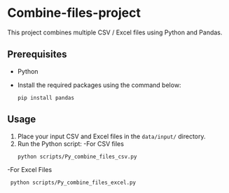 # Combine-files-project

This project combines multiple CSV / Excel files using Python and Pandas.

## Prerequisites

- Python
- Install the required packages using the command below:

    ```shell
    pip install pandas
    ```

## Usage

1. Place your input CSV and Excel files in the `data/input/` directory.
2. Run the Python script:
 -For CSV files
    ```shell
    python scripts/Py_combine_files_csv.py

-For Excel Files
   ```shell
    python scripts/Py_combine_files_excel.py
